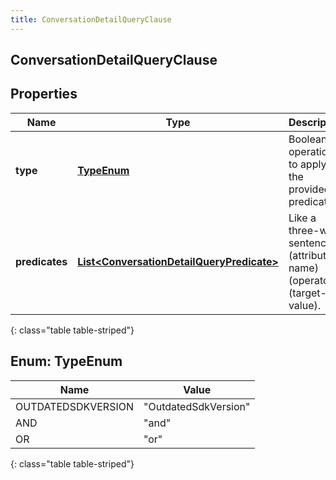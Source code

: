 ```yaml
---
title: ConversationDetailQueryClause
---
```


## ConversationDetailQueryClause

## Properties

| Name           | Type                                                                                                         | Description                                                             | Notes |
| -------------- | ------------------------------------------------------------------------------------------------------------ | ----------------------------------------------------------------------- | ----- |
| **type**       | [**TypeEnum**](#TypeEnum)<!---->                                                                             | Boolean operation to apply to the provided predicates                   |       |
| **predicates** | <!----><!---->[**List&lt;ConversationDetailQueryPredicate&gt;**](ConversationDetailQueryPredicate.md)<!----> | Like a three-word sentence: (attribute-name) (operator) (target-value). |       |

{: class="table table-striped"}

<a name="TypeEnum"></a>

## Enum: TypeEnum

| Name               | Value                          |
| ------------------ | ------------------------------ |
| OUTDATEDSDKVERSION | &quot;OutdatedSdkVersion&quot; |
| AND                | &quot;and&quot;                |
| OR                 | &quot;or&quot;                 |

{: class="table table-striped"}
